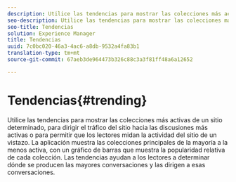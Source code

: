 ```yaml
---
description: Utilice las tendencias para mostrar las colecciones más activas.
seo-description: Utilice las tendencias para mostrar las colecciones más activas.
seo-title: Tendencias
solution: Experience Manager
title: Tendencias
uuid: 7c0bc020-46a3-4ac6-a8db-9532a4fa83b1
translation-type: tm+mt
source-git-commit: 67aeb3de964473b326c88c3a3f81ff48a6a12652

---
```



# Tendencias{#trending}

Utilice las tendencias para mostrar las colecciones más activas de un sitio determinado, para dirigir el tráfico del sitio hacia las discusiones más activas o para permitir que los lectores midan la actividad del sitio de un vistazo. La aplicación muestra las colecciones principales de la mayoría a la menos activa, con un gráfico de barras que muestra la popularidad relativa de cada colección. Las tendencias ayudan a los lectores a determinar dónde se producen las mayores conversaciones y las dirigen a esas conversaciones.

